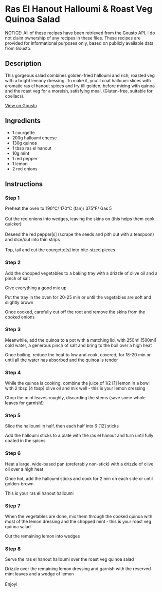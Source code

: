 # Ras El Hanout Halloumi & Roast Veg Quinoa Salad

NOTICE: All of these recipes have been retrieved from the Gousto API. I do not claim ownership of any recipes in these files. These recipes are provided for informational purposes only, based on publicly available data from Gousto.

## Description

This gorgeous salad combines golden-fried halloumi and rich, roasted veg with a bright lemony dressing. To make it, you'll coat halloumi slices with aromatic ras el hanout spices and fry till golden, before mixing with quinoa and the roast veg for a moreish, satisfying meal. (Gluten-free, suitable for coeliacs).

[View on Gousto](https://www.gousto.co.uk/recipes/cookbook/ras-el-hanout-halloumi-roast-veg-quinoa-salad)

## Ingredients

- 1 courgette
- 200g halloumi cheese
- 130g quinoa
- 1 tbsp ras el hanout
- 10g mint
- 1 red pepper
- 1 lemon
- 2 red onions

## Instructions


### Step 1

Preheat the oven to 190°C/ 170°C (fan)/ 375°F/ Gas 5<br /><br />Cut the red onions into wedges, leaving the skins on (this helps them cook quicker)<br /><br />Deseed the red pepper<span class="text-danger">[s]</span> (scrape the seeds and pith out with a teaspoon) and dice/cut into thin strips<br /><br />Top, tail and cut the courgette<span class="text-danger">[s]</span> into bite-sized pieces


### Step 2

Add the chopped vegetables to a baking tray with a drizzle of olive oil and a pinch of salt


Give everything a good mix up


Put the tray in the oven for 20-25 min or until the vegetables are soft and slightly brown


Once cooked, carefully cut off the root and remove the skins from the cooked onions


### Step 3

Meanwhile, add the quinoa to a pot with a matching lid, with 250ml <span class="text-danger">[500ml]</span> cold water, a generous pinch of salt and bring to the boil over a high heat


Once boiling, reduce the heat to low and cook, covered, for 18-20 min or until all the water has absorbed and the quinoa is tender


### Step 4

While the quinoa is cooking, combine the juice of 1/2<span class="text-danger"> [1]</span> lemon in a bowl with 2 tbsp <span class="text-danger">[4 tbsp]</span> olive oil and mix well - this is your lemon dressing


Chop the mint leaves roughly, discarding the stems (save some whole leaves for garnish!)


### Step 5

Slice the halloumi in half, then each half into 6<span class="text-danger"> [12]</span> sticks


Add the halloumi sticks to a plate with the ras el hanout and turn until fully coated in the spices


### Step 6

Heat a large, wide-based pan (preferably non-stick) with a drizzle of olive oil over a high heat


Once hot, add the halloumi sticks and cook for 2 min on each side or until golden-brown


This is your ras el hanout halloumi


### Step 7

When the vegetables are done, mix them through the cooked quinoa with most of the lemon dressing and the chopped mint - this is your roast veg quinoa salad


Cut the remaining lemon into wedges

### Step 8

Serve the ras el hanout halloumi over the roast veg quinoa salad


Drizzle over the remaining lemon dressing and garnish with the reserved mint leaves and a wedge of lemon<br /><br />Enjoy!

